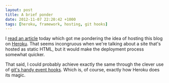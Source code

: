 ```yaml
---
layout: post
title: A brief ponder
date: 2012-11-07 22:20:42 +1000
tags: [heroku, framework, hosting, git hooks]
---
```

I [read an article](http://bugsplat.info/2012-11-05-introduction-to-heroku-buildpacks.html) today which got me pondering the idea of hosting this blog on [Heroku](https://heroku.com). That seems incongruous when we're talking about a site that's hosted as static HTML, but it would make the deployment process somewhat quicker.

That said, I could probably achieve exactly the same through the clever use of [git's handy event hooks](http://www.githooks.com/). Which is, of course, exactly how Heroku does its magic.
